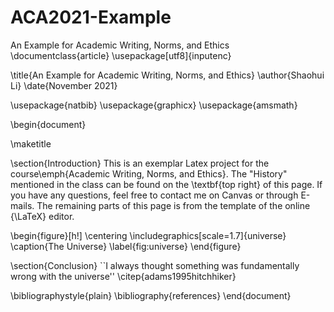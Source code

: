 # ACA2021-Example
An Example for Academic Writing, Norms, and Ethics
\documentclass{article}
\usepackage[utf8]{inputenc}

\title{An Example for Academic Writing, Norms, and Ethics}
\author{Shaohui Li}
\date{November 2021}

\usepackage{natbib}
\usepackage{graphicx}
\usepackage{amsmath}

\begin{document}

\maketitle

\section{Introduction}
This is an exemplar Latex project for the course\emph{Academic Writing, Norms, and Ethics}. The "History" mentioned in the class can be found on the \textbf{top right} of this page. If you have any questions, feel free to contact me on Canvas or through E-mails. The remaining parts of this page is from the template of the online {\LaTeX} editor.

\begin{figure}[h!]
\centering
\includegraphics[scale=1.7]{universe}
\caption{The Universe}
\label{fig:universe}
\end{figure}

\section{Conclusion}
``I always thought something was fundamentally wrong with the universe'' \citep{adams1995hitchhiker}

\bibliographystyle{plain}
\bibliography{references}
\end{document}
